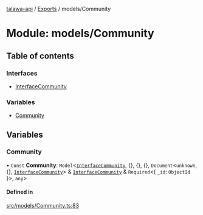 [talawa-api](../README.md) / [Exports](../modules.md) / models/Community

# Module: models/Community

## Table of contents

### Interfaces

- [InterfaceCommunity](../interfaces/models_Community.InterfaceCommunity.md)

### Variables

- [Community](models_Community.md#community)

## Variables

### Community

• `Const` **Community**: `Model`\<[`InterfaceCommunity`](../interfaces/models_Community.InterfaceCommunity.md), \{\}, \{\}, \{\}, `Document`\<`unknown`, \{\}, [`InterfaceCommunity`](../interfaces/models_Community.InterfaceCommunity.md)\> & [`InterfaceCommunity`](../interfaces/models_Community.InterfaceCommunity.md) & `Required`\<\{ `_id`: `ObjectId`  \}\>, `any`\>

#### Defined in

[src/models/Community.ts:83](https://github.com/PalisadoesFoundation/talawa-api/blob/53234da/src/models/Community.ts#L83)
